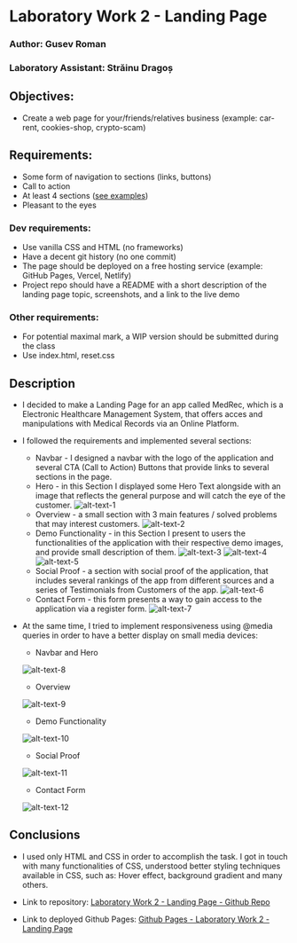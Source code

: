 # Laboratory Work 2 - Landing Page

### Author: Gusev Roman
### Laboratory Assistant: Străinu Dragoș


## Objectives:

* Create a web page for your/friends/relatives business (example: car-rent, cookies-shop, crypto-scam)

## Requirements:
- Some form of navigation to sections (links, buttons)
- Call to action
- At least 4 sections ([see examples](https://webflow.com/blog/high-converting-landing-page))
- Pleasant to the eyes

### Dev requirements:

- Use vanilla CSS and HTML (no frameworks)
- Have a decent git history (no one commit)
- The page should be deployed on a free hosting service (example: GitHub Pages, Vercel, Netlify)
- Project repo should have a README with a short description of the landing page topic, screenshots, and a link to the live demo

### Other requirements:

- For potential maximal mark, a WIP version should be submitted during the class
- Use index.html, reset.css


## Description

* I decided to make a Landing Page for an app called MedRec, which is
a Electronic Healthcare Management System, that offers acces and manipulations with Medical Records via an Online Platform. 

* I followed the requirements and implemented several sections:
    * Navbar - I designed a navbar with the logo of the application and several CTA (Call to Action) Buttons that provide links to several sections in the page.
    * Hero - in this Section I displayed some Hero Text alongside with an image that reflects the general purpose and will catch the eye of the customer.
    ![alt-text-1](readme_images/NavbarHero.png "title-1")
    * Overview - a small section with 3 main features / solved problems that may interest customers.
    ![alt-text-2](readme_images/overview.png "title-2") 
    * Demo Functionality - in this Section I present to users the functionalities of the application with their respective demo images, and provide small description of them.
    ![alt-text-3](readme_images/demo_1.png "title-3") 
    ![alt-text-4](readme_images/demo_2.png "title-4") 
    ![alt-text-5](readme_images/demo_3.png "title-5") 
    * Social Proof - a section with social proof of the application, that includes several rankings of the app from different sources and a series of Testimonials from Customers of the app.
    ![alt-text-6](readme_images/proof.png "title-6") 
    * Contact Form - this form presents a way to gain access to the application via a register form.
    ![alt-text-7](readme_images/contact.png "title-7") 

* At the same time, I tried to implement responsiveness using @media queries in order to have a better display on small media devices:
    * Navbar and Hero

    ![alt-text-8](readme_images/hero_mobile.png "title-8")

    * Overview

    ![alt-text-9](readme_images/overview_mobile.png "title-9") 
    * Demo Functionality

    ![alt-text-10](readme_images/demo_mobile.png "title-10")
    * Social Proof

    ![alt-text-11](readme_images/proof_mobile.png "title-11") 
    * Contact Form

    ![alt-text-12](readme_images/contact_mobile.png "title-12") 

## Conclusions
* I used only HTML and CSS in order to accomplish the task. I got in touch with many functionalities of CSS, understood better styling techniques available in CSS, such as: Hover effect, background gradient and many others.

* Link to repository: [Laboratory Work 2 - Landing Page - Github Repo](https://github.com/Ghenntoggy1/tum-web-lab2)

* Link to deployed Github Pages: [Github Pages - Laboratory Work 2 - Landing Page](https://ghenntoggy1.github.io/tum-web-lab2/)
